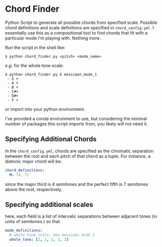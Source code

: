 # Chord Finder

Python Script to generate all possible chords from specified scale. Possible chord definitions and 
scale definitions are specified in `chord_config.yml`.  I essentially use this as a compositional tool
to find chords that fit with a particular mode I'm playing with.  Nothing more.

Run the script in the shell like:

```
$ python chord_finder.py <pitch> <mode_name>
```
_e.g._ for the whole tone scale:
```
$ python chord_finder.py G messiaen_mode_1
 - G +
 - A +
 - B +
 - C#+
 - D#+
 - F +
```
or import into your python environment.

I've provided a conda environment to use, but considering the minimal number of packages this script imports from, 
you likely will not need it.

## Specifying Additional Chords
In the `chord_config.yml`, chords are specified as the chromatic separation between the root and each pitch of that 
chord as a tuple. For instance, a diatonic major chord will be:
```yaml
chord_definitions:
  M: (4, 7)
```
since the major third is 4 semitones and the perfect fifth is 7 semitones above the root, respectively.

## Specifying additional scales
here, each field is a list of intervalic separations between adjacent tones (in units of semitones.) so that
```yaml
mode_definitions:
  # whole tone scale, aka messiaen mode 1
  whole_tone: [2, 2, 2, 2, 2]
```
